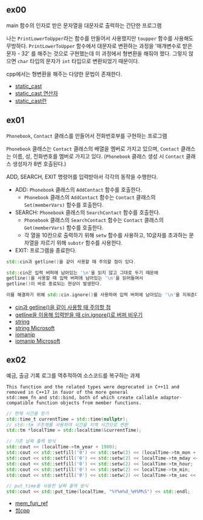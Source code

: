 ## ex00

main 함수의 인자로 받은 문자열을 대문자로 출력하는 간단한 프로그램

나는 `PrintLowerToUpper`라는 함수를 만들어서 사용했지만 `toupper` 함수를 사용해도 무방하다.
`PrintLowerToUpper` 함수에서 대문자로 변환하는 과정을 '매개변수로 받은 문자 - 32' 를 해주는 것으로 구현했는데
이 과정에서 형변환을 해줘야 했다. 그렇지 않으면 `char` 타입의 문자가 `int` 타입으로 변환되었기 때문이다.

cpp에서는 형변환을 해주는 다양한 문법이 존재한다.

- [static_cast](https://en.cppreference.com/w/cpp/language/static_cast)
- [static_cast 연산자](https://learn.microsoft.com/ko-kr/cpp/cpp/static-cast-operator?view=msvc-170)
- [static_cast란](https://hwan-shell.tistory.com/211)

## ex01

`Phonebook`, `Contact` 클래스를 만들어서 전화번호부를 구현하는 프로그램

`Phonebook` 클래스는 `Contact` 클래스의 배열을 멤버로 가지고 있으며, `Contact` 클래스는 이름, 성, 전화번호를 멤버로 가지고 있다. (`Phonebook` 클래스 생성 시 `Contact` 클래스 생성자가 8번 호출된다.)

ADD, SEARCH, EXIT 명령어를 입력받아서 각각의 동작을 수행한다.
- ADD: `Phonebook` 클래스의 `AddContact` 함수를 호출한다.
	- `Phonebook` 클래스의 `AddContact` 함수는 `Contact` 클래스의 `Set(memberVars)` 함수를 호출한다.
- SEARCH: `Phonebook` 클래스의 `SearchContact` 함수를 호출한다.
	- `Phonebook` 클래스의 `SearchContact` 함수는 `Contact` 클래스의 `Get(memberVars)` 함수를 호출한다.
	- 각 열을 10칸으로 출력하기 위해 `setw` 함수를 사용하고, 10글자를 초과하는 문자열을 자르기 위해 `substr` 함수를 사용한다.
- EXIT: 프로그램을 종료한다.

```cpp
std::cin과 getline()을 같이 사용할 때 주의할 점이 있다.

std::cin은 입력 버퍼에 남아있는 '\n'을 읽지 않고 그대로 두기 때문에
getline()을 사용할 때 입력 버퍼에 남아있는 '\n'을 읽어들여서
getline()이 바로 종료되는 현상이 발생한다.

이를 해결하기 위해 std::cin.ignore()를 사용하여 입력 버퍼에 남아있는 '\n'을 지워준다.
```

- [cin과 getline()을 같이 사용할 때 주의할 점](https://velog.io/@copyrat90/cin%EA%B3%BC-getline%EC%9D%84-%EC%84%9E%EC%96%B4%EC%93%B8-%EB%95%8C-%EC%A3%BC%EC%9D%98%EC%A0%90)
- [getline을 이용해 입력받을 때 cin.ignore()로 버퍼 비우기](https://infjin.tistory.com/143)
- [string](http://www.cplusplus.com/reference/string/string/)
- [string Microsoft](https://learn.microsoft.com/ko-kr/cpp/standard-library/string?view=msvc-170)
- [iomanip](http://www.cplusplus.com/reference/iomanip/)
- [iomanip Microsoft](https://learn.microsoft.com/ko-kr/cpp/standard-library/iomanip?view=msvc-170)

## ex02

예금, 출금 기록 로그를 역추적하여 소스코드를 복구하는 과제

```
This function and the related types were deprecated in C++11 and removed in C++17 in favor of the more general
std::mem_fn and std::bind, both of which create callable adaptor-compatible function objects from member functions.
```

```cpp
// 현재 시간을 얻기
std::time_t currentTime = std::time(nullptr);
// std::tm 구조체를 사용하여 시간을 지역 시간으로 변환
std::tm *localTime = std::localtime(&currentTime);

// 기존 날짜 출력 방식
std::cout << (localTime->tm_year + 1900);
std::cout << std::setfill('0') << std::setw(2) << (localTime->tm_mon + 1);
std::cout << std::setfill('0') << std::setw(2) << localTime->tm_mday << '_';
std::cout << std::setfill('0') << std::setw(2) << localTime->tm_hour;
std::cout << std::setfill('0') << std::setw(2) << localTime->tm_min;
std::cout << std::setfill('0') << std::setw(2) << localTime->tm_sec << std::endl;

// put_time을 사용한 날짜 출력 방식
std::cout << std::put_time(localTime, "%Y%m%d_%H%M%S") << std::endl;
```
- [mem_fun_ref](http://www.cplusplus.com/reference/functional/mem_fun_ref/)
- [씹cpp](https://modoocode.com/254)

